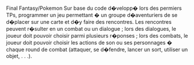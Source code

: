 Final Fantasy/Pokemon
Sur base du code d�velopp� lors des permiers TPs, programmer un jeu permettant � un groupe d�aventuriers
de se d�placer sur une carte et d�y faire des rencontres. Les rencontres peuvent r�sulter en un
combat ou un dialogue ; lors des dialogues, le joueur doit pouvoir choisir parmi plusieurs r�ponses ; lors
des combats, le joueur doit pouvoir choisir les actions de son ou ses personnages � chaque round de
combat (attaquer, se d�fendre, lancer un sort, utiliser un objet, . . .).
